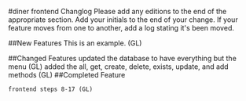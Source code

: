 #diner frontend Changlog Please add any editions to the end of the appropriate section. Add your initials to the end of your change. If your feature moves from one to another, add a log stating it's been moved.

##New Features
	This is an example. (GL)

##Changed Features
	updated the database to have everything but the menu (GL)
	added the all, get, create, delete, exists, update, and add methods (GL)
##Completed Feature

	frontend steps 8-17 (GL)
